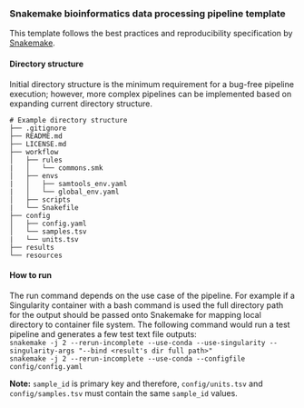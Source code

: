 ### Snakemake bioinformatics data processing pipeline template

This template follows the best practices and reproducibility specification by [Snakemake](https://snakemake.readthedocs.io/en/stable/snakefiles/deployment.html#distribution-and-reproducibility).

#### Directory structure

Initial directory structure is the minimum requirement for a bug-free pipeline execution; however, more complex pipelines can be implemented based on expanding current directory structure.

```
# Example directory structure
├── .gitignore
├── README.md
├── LICENSE.md
├── workflow
│   ├── rules
|   │   └── commons.smk
│   ├── envs
|   │   ├── samtools_env.yaml
|   │   └── global_env.yaml
│   ├── scripts
|   └── Snakefile
├── config
│   ├── config.yaml
│   └── samples.tsv
|   └── units.tsv
├── results
└── resources
```

#### How to run

The run command depends on the use case of the pipeline. For example if a Singularity container with a bash command is used the full directory path for the output should be passed onto Snakemake for mapping local directory to container file system. The following command would run a test pipeline and generates a few test text file outputs:  
`snakemake -j 2 --rerun-incomplete --use-conda --use-singularity --singularity-args "--bind <result's dir full path>"`  
`snakemake -j 2 --rerun-incomplete --use-conda --configfile config/config.yaml`

**Note:** `sample_id` is primary key and therefore, `config/units.tsv` and `config/samples.tsv` must contain the same `sample_id` values.